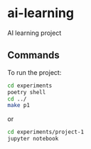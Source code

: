 # ai-learning
AI learning project

## Commands

To run the project:

```bash
cd experiments
poetry shell
cd ../
make p1
```
or

```bash
cd experiments/project-1
jupyter notebook
```
